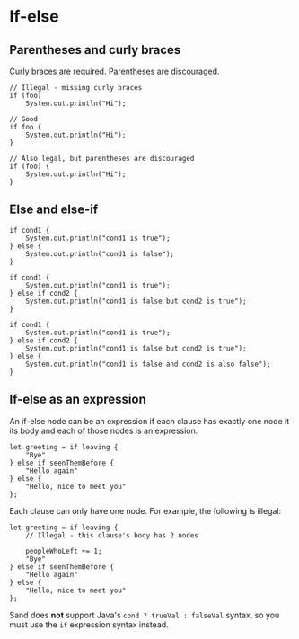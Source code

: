 # If-else

## Parentheses and curly braces

Curly braces are required.
Parentheses are discouraged.

```sand
// Illegal - missing curly braces
if (foo)
    System.out.println("Hi");

// Good
if foo {
    System.out.println("Hi");
}

// Also legal, but parentheses are discouraged
if (foo) {
    System.out.println("Hi");
}
```

## Else and else-if

```sand
if cond1 {
    System.out.println("cond1 is true");
} else {
    System.out.println("cond1 is false");
}

if cond1 {
    System.out.println("cond1 is true");
} else if cond2 {
    System.out.println("cond1 is false but cond2 is true");
}

if cond1 {
    System.out.println("cond1 is true");
} else if cond2 {
    System.out.println("cond1 is false but cond2 is true");
} else {
    System.out.println("cond1 is false and cond2 is also false");
}
```

## If-else as an expression

An if-else node can be an expression if each clause has exactly one node it its body and each of those nodes is an expression.

```sand
let greeting = if leaving {
    "Bye"
} else if seenThemBefore {
    "Hello again"
} else {
    "Hello, nice to meet you"
};
```

Each clause can only have one node.
For example, the following is illegal:

```sand
let greeting = if leaving {
    // Illegal - this clause's body has 2 nodes

    peopleWhoLeft += 1;
    "Bye"
} else if seenThemBefore {
    "Hello again"
} else {
    "Hello, nice to meet you"
};
```

Sand does **not** support Java's `cond ? trueVal : falseVal` syntax, so you must use the `if` expression syntax instead.
